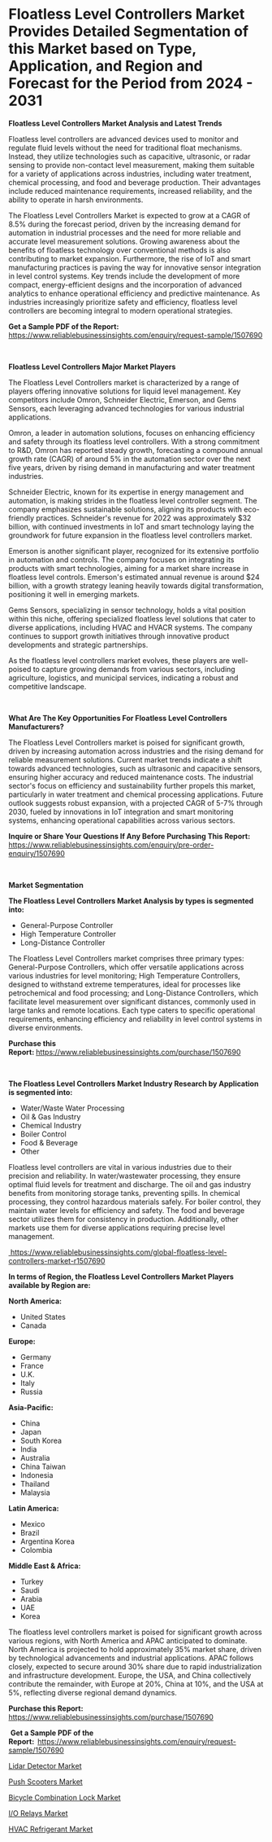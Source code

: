 <p><h1>Floatless Level Controllers Market Provides Detailed Segmentation of this Market based on Type, Application, and Region and Forecast for the Period from 2024 - 2031</h1></p><p><strong>Floatless Level Controllers Market Analysis and Latest Trends</strong></p>
<p><p>Floatless level controllers are advanced devices used to monitor and regulate fluid levels without the need for traditional float mechanisms. Instead, they utilize technologies such as capacitive, ultrasonic, or radar sensing to provide non-contact level measurement, making them suitable for a variety of applications across industries, including water treatment, chemical processing, and food and beverage production. Their advantages include reduced maintenance requirements, increased reliability, and the ability to operate in harsh environments.</p><p>The Floatless Level Controllers Market is expected to grow at a CAGR of 8.5% during the forecast period, driven by the increasing demand for automation in industrial processes and the need for more reliable and accurate level measurement solutions. Growing awareness about the benefits of floatless technology over conventional methods is also contributing to market expansion. Furthermore, the rise of IoT and smart manufacturing practices is paving the way for innovative sensor integration in level control systems. Key trends include the development of more compact, energy-efficient designs and the incorporation of advanced analytics to enhance operational efficiency and predictive maintenance. As industries increasingly prioritize safety and efficiency, floatless level controllers are becoming integral to modern operational strategies.</p></p>
<p><strong>Get a Sample PDF of the Report:&nbsp;</strong> <a href="https://www.reliablebusinessinsights.com/enquiry/request-sample/1507690">https://www.reliablebusinessinsights.com/enquiry/request-sample/1507690</a></p>
<p>&nbsp;</p>
<p><strong>Floatless Level Controllers Major Market Players</strong></p>
<p><p>The Floatless Level Controllers market is characterized by a range of players offering innovative solutions for liquid level management. Key competitors include Omron, Schneider Electric, Emerson, and Gems Sensors, each leveraging advanced technologies for various industrial applications.</p><p>Omron, a leader in automation solutions, focuses on enhancing efficiency and safety through its floatless level controllers. With a strong commitment to R&D, Omron has reported steady growth, forecasting a compound annual growth rate (CAGR) of around 5% in the automation sector over the next five years, driven by rising demand in manufacturing and water treatment industries.</p><p>Schneider Electric, known for its expertise in energy management and automation, is making strides in the floatless level controller segment. The company emphasizes sustainable solutions, aligning its products with eco-friendly practices. Schneider's revenue for 2022 was approximately $32 billion, with continued investments in IoT and smart technology laying the groundwork for future expansion in the floatless level controllers market.</p><p>Emerson is another significant player, recognized for its extensive portfolio in automation and controls. The company focuses on integrating its products with smart technologies, aiming for a market share increase in floatless level controls. Emerson's estimated annual revenue is around $24 billion, with a growth strategy leaning heavily towards digital transformation, positioning it well in emerging markets.</p><p>Gems Sensors, specializing in sensor technology, holds a vital position within this niche, offering specialized floatless level solutions that cater to diverse applications, including HVAC and HVACR systems. The company continues to support growth initiatives through innovative product developments and strategic partnerships.</p><p>As the floatless level controllers market evolves, these players are well-poised to capture growing demands from various sectors, including agriculture, logistics, and municipal services, indicating a robust and competitive landscape.</p></p>
<p>&nbsp;</p>
<p><strong>What Are The Key Opportunities For Floatless Level Controllers Manufacturers?</strong></p>
<p><p>The Floatless Level Controllers market is poised for significant growth, driven by increasing automation across industries and the rising demand for reliable measurement solutions. Current market trends indicate a shift towards advanced technologies, such as ultrasonic and capacitive sensors, ensuring higher accuracy and reduced maintenance costs. The industrial sector's focus on efficiency and sustainability further propels this market, particularly in water treatment and chemical processing applications. Future outlook suggests robust expansion, with a projected CAGR of 5-7% through 2030, fueled by innovations in IoT integration and smart monitoring systems, enhancing operational capabilities across various sectors.</p></p>
<p><strong>Inquire or Share Your Questions If Any Before Purchasing This Report:</strong> <a href="https://www.reliablebusinessinsights.com/enquiry/pre-order-enquiry/1507690">https://www.reliablebusinessinsights.com/enquiry/pre-order-enquiry/1507690</a></p>
<p>&nbsp;</p>
<p><strong>Market Segmentation</strong></p>
<p><strong>The Floatless Level Controllers Market Analysis by types is segmented into:</strong></p>
<p><ul><li>General-Purpose Controller</li><li>High Temperature Controller</li><li>Long-Distance Controller</li></ul></p>
<p><p>The Floatless Level Controllers market comprises three primary types: General-Purpose Controllers, which offer versatile applications across various industries for level monitoring; High Temperature Controllers, designed to withstand extreme temperatures, ideal for processes like petrochemical and food processing; and Long-Distance Controllers, which facilitate level measurement over significant distances, commonly used in large tanks and remote locations. Each type caters to specific operational requirements, enhancing efficiency and reliability in level control systems in diverse environments.</p></p>
<p><strong>Purchase this Report:&nbsp;</strong><a href="https://www.reliablebusinessinsights.com/purchase/1507690">https://www.reliablebusinessinsights.com/purchase/1507690</a></p>
<p>&nbsp;</p>
<p><strong>The Floatless Level Controllers Market Industry Research by Application is segmented into:</strong></p>
<p><ul><li>Water/Waste Water Processing</li><li>Oil & Gas Industry</li><li>Chemical Industry</li><li>Boiler Control</li><li>Food & Beverage</li><li>Other</li></ul></p>
<p><p>Floatless level controllers are vital in various industries due to their precision and reliability. In water/wastewater processing, they ensure optimal fluid levels for treatment and discharge. The oil and gas industry benefits from monitoring storage tanks, preventing spills. In chemical processing, they control hazardous materials safely. For boiler control, they maintain water levels for efficiency and safety. The food and beverage sector utilizes them for consistency in production. Additionally, other markets use them for diverse applications requiring precise level management.</p></p>
<p><a href="https://www.reliablebusinessinsights.com/global-floatless-level-controllers-market-r1507690">&nbsp;https://www.reliablebusinessinsights.com/global-floatless-level-controllers-market-r1507690</a></p>
<p><strong>In terms of Region, the Floatless Level Controllers Market Players available by Region are:</strong></p>
<p>
    <p> <strong> North America: </strong>
        <ul>
            <li>United States</li>
            <li>Canada</li>
        </ul>
        </p> 
    <p> <strong> Europe: </strong>
        <ul>
            <li>Germany</li>
            <li>France</li>
            <li>U.K.</li>
            <li>Italy</li>
            <li>Russia</li>
        </ul>
        </p> 
    <p> <strong> Asia-Pacific: </strong>
        <ul>
            <li>China</li>
            <li>Japan</li>
            <li>South Korea</li>
            <li>India</li>
            <li>Australia</li>
            <li>China Taiwan</li>
            <li>Indonesia</li>
            <li>Thailand</li>
            <li>Malaysia</li>
        </ul>
        </p> 
    <p> <strong> Latin America: </strong>
        <ul>
            <li>Mexico</li>
            <li>Brazil</li>
            <li>Argentina Korea</li>
            <li>Colombia</li>
        </ul>
        </p> 
    <p> <strong> Middle East & Africa: </strong>
        <ul>
            <li>Turkey</li>
            <li>Saudi</li>
            <li>Arabia</li>
            <li>UAE</li>
            <li>Korea</li>
        </ul>
    </p>
    </p>
<p><p>The floatless level controllers market is poised for significant growth across various regions, with North America and APAC anticipated to dominate. North America is projected to hold approximately 35% market share, driven by technological advancements and industrial applications. APAC follows closely, expected to secure around 30% share due to rapid industrialization and infrastructure development. Europe, the USA, and China collectively contribute the remainder, with Europe at 20%, China at 10%, and the USA at 5%, reflecting diverse regional demand dynamics.</p></p>
<p><strong>Purchase this Report: </strong><a href="https://www.reliablebusinessinsights.com/purchase/1507690">https://www.reliablebusinessinsights.com/purchase/1507690</a></p>
<p>&nbsp;<strong>Get a Sample PDF of the Report:&nbsp;&nbsp;</strong><a href="https://www.reliablebusinessinsights.com/enquiry/request-sample/1507690">https://www.reliablebusinessinsights.com/enquiry/request-sample/1507690</a></p>
<p><strong></strong></p>
<p><p><a href="https://medium.com/@janetvalentinh145/global-lidar-detector-market-size-and-market-trends-analysis-by-regional-outlook-competitive-bfa0508acaea">Lidar Detector Market</a></p><p><a href="https://issuu.com/reportprime-2/docs/push-scooters-market-size-2030.pptx_004ec683099ed4">Push Scooters Market</a></p><p><a href="https://issuu.com/reportprime-2/docs/bicycle-combination-lock-market-siz_b5b1fc99e83761">Bicycle Combination Lock Market</a></p><p><a href="https://github.com/MarilynDouglas476/Market-Research-Report-List-1/blob/main/io-relays-market.md">I/O Relays Market</a></p><p><a href="https://www.linkedin.com/pulse/hvac-refrigerant-market-global-regional-analysis-focus-ihn5c?trackingId=KlKzNZwERDSVFuM%2BrZr4BA%3D%3D">HVAC Refrigerant Market</a></p></p>
